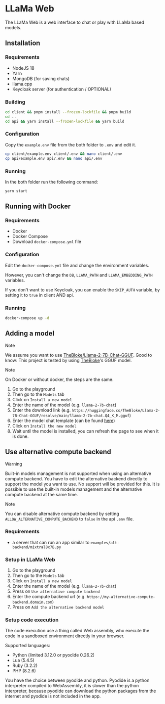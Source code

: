 # LLaMa Web

The LLaMa Web is a web interface to chat or play with LLaMa based models.

## Installation

### Requirements

- NodeJS 18
- Yarn
- MongoDB (for saving chats)
- llama.cpp
- Keycloak server (for authentication / OPTIONAL)

### Building

```bash
cd client && pnpm install --frozen-lockfile && pnpm build
cd ..
cd api && yarn install --frozen-lockfile && yarn build
```

### Configuration

Copy the `example.env` file from the both folder to `.env` and edit it.

```bash
cp client/example.env client/.env && nano client/.env
cp api/example.env api/.env && nano api/.env
```

### Running

In the both folder run the following command:
```bash
yarn start
```

## Running with Docker

### Requirements

- Docker
- Docker Compose
- Download `docker-compose.yml` file

### Configuration

Edit the `docker-compose.yml` file and change the environment variables.

However, you can't change the `DB`, `LLAMA_PATH` and `LLAMA_EMBEDDING_PATH` variables.

If you don't want to use Keycloak, you can enable the `SKIP_AUTH` variable, by setting it to `true` in client AND api.

### Running

```bash
docker-compose up -d
```

## Adding a model

> [!NOTE]
> We assume you want to use [TheBloke/Llama-2-7B-Chat-GGUF](https://huggingface.co/TheBloke/Llama-2-7B-Chat-GGUF).
> Good to know: This project is tested by using [TheBloke](https://huggingface.co/TheBloke)'s GGUF model.

> [!NOTE]
> On Docker or without docker, the steps are the same.

1. Go to the playground
2. Then go to the `Models` tab
3. Click on `Install a new model`
4. Enter the name of the model (e.g. `llama-2-7b-chat`)
5. Enter the download link (e.g. `https://huggingface.co/TheBloke/Llama-2-7B-Chat-GGUF/resolve/main/llama-2-7b-chat.Q4_K_M.gguf`)
6. Enter the model chat template (can be found [here](PROMPTS.md))
7. Click on `Install the new model`
8. Wait until the model is installed, you can refresh the page to see when it is done.

## Use alternative compute backend

> [!WARNING]
> Built-in models management is not supported when using an alternative compute backend.
> You have to edit the alternative backend directly to support the model you want to use.
> No support will be provided for this.
> It is possible to use the built-in models management and the alternative compute backend at the same time.

> [!NOTE]
> You can disable alternative compute backend by setting `ALLOW_ALTERNATIVE_COMPUTE_BACKEND` to `false` in the api `.env` file.

### Requirements
- a server that can run an app similar to `examples/alt-backend/mixtral8x7B.py`

### Setup in LLaMa Web

1. Go to the playground
2. Then go to the `Models` tab
3. Click on `Install a new model`
4. Enter the name of the model (e.g. `llama-2-7b-chat`)
5. Press on `Use alternative compute backend`
6. Enter the compute backend url (e.g. `https://my-alternative-compute-backend.domain.com`)
7. Press on `Add the alternative backend model`

### Setup code execution

The code execution use a thing called Web assembly, who execute the code in a sandboxed environment directly in your browser.

Supported languages:
- Python (limited 3.12.0 or pyodide 0.26.2)
- Lua (5.4.5)
- Ruby (3.2.2)
- PHP (8.2.6)

You have the choice between pyodide and python. Pyodide is a python interpreter compiled to WebAssembly, it is slower than the python interpreter, because pyodide can download the python packages from the internet and pyodide is not included in the app.

